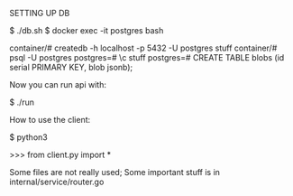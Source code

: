 SETTING UP DB

$ ./db.sh
$ docker exec -it postgres bash

container/# createdb -h localhost -p 5432 -U postgres stuff 
container/# psql -U postgres
postgres=#  \c stuff 
postgres=#  CREATE TABLE blobs (id serial PRIMARY KEY, blob jsonb);

Now you can run api with:

$ ./run

How to use the client:


$ python3

&#62;&#62;&#62; from client.py import *

Some files are not really used; Some important stuff is in internal/service/router.go
